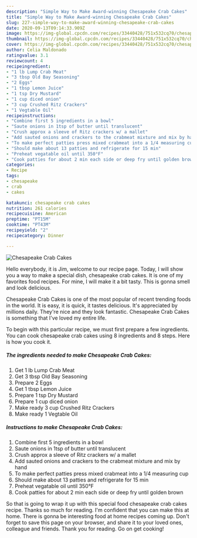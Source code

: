 ```yaml
---
description: "Simple Way to Make Award-winning Chesapeake Crab Cakes"
title: "Simple Way to Make Award-winning Chesapeake Crab Cakes"
slug: 227-simple-way-to-make-award-winning-chesapeake-crab-cakes
date: 2020-09-13T09:14:33.909Z
image: https://img-global.cpcdn.com/recipes/33440428/751x532cq70/chesapeake-crab-cakes-recipe-main-photo.jpg
thumbnail: https://img-global.cpcdn.com/recipes/33440428/751x532cq70/chesapeake-crab-cakes-recipe-main-photo.jpg
cover: https://img-global.cpcdn.com/recipes/33440428/751x532cq70/chesapeake-crab-cakes-recipe-main-photo.jpg
author: Celia Maldonado
ratingvalue: 3.1
reviewcount: 4
recipeingredient:
- "1 lb Lump Crab Meat"
- "3 tbsp Old Bay Seasoning"
- "2 Eggs"
- "1 tbsp Lemon Juice"
- "1 tsp Dry Mustard"
- "1 cup diced onion"
- "3 cup Crushed Ritz Crackers"
- "1 Vegtable Oil"
recipeinstructions:
- "Combine first 5 ingredients in a bowl"
- "Saute onions in 1tsp of butter until translucent"
- "Crush approx a sleeve of Ritz crackers w/ a mallet"
- "Add sauted onions and crackers to the crabmeat mixture and mix by hand"
- "To make perfect patties press mixed crabmeat into a 1/4 measuring cup"
- "Should make about 13 patties and refrigerate for 15 min"
- "Preheat vegatable oil until 350°F"
- "Cook patties for about 2 min each side or deep fry until golden brown"
categories:
- Recipe
tags:
- chesapeake
- crab
- cakes

katakunci: chesapeake crab cakes 
nutrition: 261 calories
recipecuisine: American
preptime: "PT15M"
cooktime: "PT43M"
recipeyield: "2"
recipecategory: Dinner

---
```



![Chesapeake Crab Cakes](https://img-global.cpcdn.com/recipes/33440428/751x532cq70/chesapeake-crab-cakes-recipe-main-photo.jpg)

Hello everybody, it is Jim, welcome to our recipe page. Today, I will show you a way to make a special dish, chesapeake crab cakes. It is one of my favorites food recipes. For mine, I will make it a bit tasty. This is gonna smell and look delicious.

Chesapeake Crab Cakes is one of the most popular of recent trending foods in the world. It is easy, it is quick, it tastes delicious. It's appreciated by millions daily. They're nice and they look fantastic. Chesapeake Crab Cakes is something that I've loved my entire life.




To begin with this particular recipe, we must first prepare a few ingredients. You can cook chesapeake crab cakes using 8 ingredients and 8 steps. Here is how you cook it.

<!--inarticleads1-->

##### The ingredients needed to make Chesapeake Crab Cakes:

1. Get 1 lb Lump Crab Meat
1. Get 3 tbsp Old Bay Seasoning
1. Prepare 2 Eggs
1. Get 1 tbsp Lemon Juice
1. Prepare 1 tsp Dry Mustard
1. Prepare 1 cup diced onion
1. Make ready 3 cup Crushed Ritz Crackers
1. Make ready 1 Vegtable Oil




<!--inarticleads2-->

##### Instructions to make Chesapeake Crab Cakes:

1. Combine first 5 ingredients in a bowl
1. Saute onions in 1tsp of butter until translucent
1. Crush approx a sleeve of Ritz crackers w/ a mallet
1. Add sauted onions and crackers to the crabmeat mixture and mix by hand
1. To make perfect patties press mixed crabmeat into a 1/4 measuring cup
1. Should make about 13 patties and refrigerate for 15 min
1. Preheat vegatable oil until 350°F
1. Cook patties for about 2 min each side or deep fry until golden brown




So that is going to wrap it up with this special food chesapeake crab cakes recipe. Thanks so much for reading. I'm confident that you can make this at home. There is gonna be interesting food at home recipes coming up. Don't forget to save this page on your browser, and share it to your loved ones, colleague and friends. Thank you for reading. Go on get cooking!
